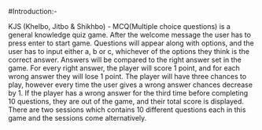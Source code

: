 #Introduction:-

KJS (Khelbo, Jitbo & Shikhbo) - MCQ(Multiple choice questions) is a general knowledge quiz game. After the welcome message the user has to press enter to start game. Questions will appear along with options, and the user has to input either a, b or c, whichever of the options they think is the correct answer. Answers will be compared to the right answer set in the game. For every right answer, the player will score 1 point, and for each wrong answer they will lose 1 point. The player will have three chances to play, however every time the user gives a wrong answer chances decrease by 1. If the player has a wrong answer for the third time before completing 10 questions, they are out of the game, and their total score is displayed. There are two sessions which contains 10 different questions each in this game and the sessions come alternatively. 
